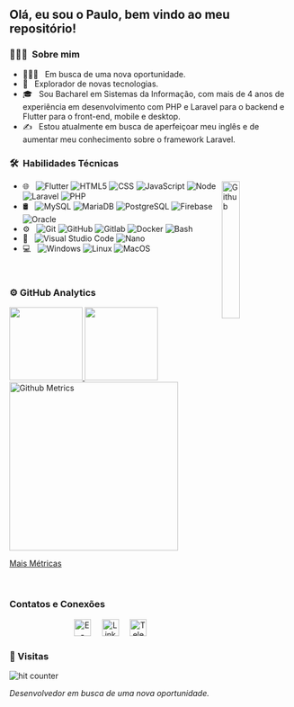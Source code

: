 <h2>Olá, eu sou o Paulo, bem vindo ao meu repositório!
<!--   <img src="https://media.giphy.com/media/12oufCB0MyZ1Go/giphy.gif" width="50"> -->
</h2>

<h3> 👨🏻‍💻 &nbsp;Sobre mim </h3>

- 👨🏻‍💻 &nbsp; Em busca de uma nova oportunidade.
- 🧭 &nbsp; Explorador de novas tecnologias.
- 🎓 &nbsp; Sou Bacharel em Sistemas da Informação, com mais de 4 anos de experiência em desenvolvimento com PHP e Laravel para o backend e Flutter para o front-end, mobile e desktop.
- ✍️ &nbsp; Estou atualmente em busca de aperfeiçoar meu inglês e de aumentar meu conhecimento sobre o framework Laravel.

<h3> 🛠 &nbsp;Habilidades Técnicas </h3>
<img width="25%" align="right" alt="Github" src="https://media.giphy.com/media/M9gbBd9nbDrOTu1Mqx/giphy.gif" />

- 🌐 &nbsp;
  ![Flutter](https://img.shields.io/badge/-Flutter-333333?style=flat&logo=flutter)
  ![HTML5](https://img.shields.io/badge/-HTML5-333333?style=flat&logo=HTML5)
  ![CSS](https://img.shields.io/badge/-CSS-333333?style=flat&logo=CSS3&logoColor=1572B6)
  ![JavaScript](https://img.shields.io/badge/-JavaScript-333333?style=flat&logo=javascript)
  ![Node](https://img.shields.io/badge/-Node-333333?style=flat&logo=typescript)
  ![Laravel](https://img.shields.io/badge/-Laravel-333333?style=flat&logo=laravel)
  ![PHP](https://img.shields.io/badge/-PHP-333333?style=flat&logo=php&logoColor=4bc425)
- 🛢 &nbsp;
  ![MySQL](https://img.shields.io/badge/-MySQL-333333?style=flat&logo=mysql)
  ![MariaDB](https://img.shields.io/badge/-MariaDB-333333?style=flat&logo=mariadb)
  ![PostgreSQL](https://img.shields.io/badge/-PostgreSQL-333333?style=flat&logo=postgresql)
  ![Firebase](https://img.shields.io/badge/-Firebase-333333?style=flat&logo=firebase)
  ![Oracle](https://img.shields.io/badge/-Oracle-333333?style=flat&logo=oracle)
- ⚙️ &nbsp;
  ![Git](https://img.shields.io/badge/-Git-333333?style=flat&logo=git)
  ![GitHub](https://img.shields.io/badge/-GitHub-333333?style=flat&logo=github)
  ![Gitlab](https://img.shields.io/badge/-Gitlab-333333?style=flat&logo=gitlab)
  ![Docker](https://img.shields.io/badge/-docker-333333?style=flat&logo=docker)
  ![Bash](https://img.shields.io/badge/-Terminal-333333?style=flat&logo=powershell)
- 🔧 &nbsp;
  ![Visual Studio Code](https://img.shields.io/badge/-Visual%20Studio%20Code-333333?style=flat&logo=visual-studio-code&logoColor=007ACC)
  ![Nano](https://img.shields.io/badge/-Nano-333333?style=flat&logo=nano&logoColor=007ACC)
- 💻 &nbsp;
  ![Windows](https://img.shields.io/badge/-Windows-333333?style=flat&logo=windows&logoColor=007ACC)
  ![Linux](https://img.shields.io/badge/-Linux-333333?style=flat&logo=linux&logoColor=007ACC)
  ![MacOS](https://img.shields.io/badge/-MacOS-333333?style=flat&logo=macos&logoColor=007ACC)

<br/>

<h3> ⚙️  GitHub Analytics </h3> 
  
<a href="https://github.com/paulowender">
  <img height="130em" src="https://github-readme-stats.vercel.app/api?username=paulowender&theme=react&show_icons=true" style"max-width: 100%;" />
  <img height="130em" src="https://github-readme-stats.vercel.app/api/top-langs/?username=paulowender&theme=react&layout=compact" style"max-width: 100%;" />
  <img height="300em" src="https://metrics.lecoq.io/paulowender" alt="Github Metrics" style"max-width: 100%;" />
</a>

<a href="https://metrics.lecoq.io/insights/paulowender" target="_blank"> Mais Métricas </a>

<!-- [![GitHub Streak](https://github-readme-streak-stats.herokuapp.com/?user=paulowender)](https://git.io/streak-stats) -->

<!--                                                                                        https://metrics.lecoq.io/insights/paulowender -->
<!-- [![trophy](https://github-profile-trophy.vercel.app/?username=paulowender&theme=dracula&column=3&margin-w=15&margin-h=15)](https://github.com/ryo-ma/github-profile-trophy) -->


<br/>

### Contatos e Conexões
<p align="center">
  <a href="mailto:opaulowender@gmail.com" target="_blank"><img src="https://cogumm.net/githubassets/my_svgs/gmail.svg" width="30px" alt="E-Mail"></a> &nbsp; &nbsp;
  <a href="https://www.linkedin.com/in/paulowender/" target="_blank"><img src="https://cogumm.net/githubassets/my_svgs/linkedin.svg" width="30px" alt="LinkedIn"></a> &nbsp; &nbsp;
<!--   <a href="https://instagram.com/cogumm" target="_blank"><img src="https://cogumm.net/githubassets/my_svgs/instagram.svg" width="30px" alt="Instagram"></a> &nbsp; &nbsp; -->
<!--   <a href="https://twitter.com/cogumm" target="_blank"><img src="https://cogumm.net/githubassets/my_svgs/twitter.svg" width="30px" alt="Twitter"></a> &nbsp; &nbsp; -->
  <a href="https://t.me/paulowender" target="_blank"><img src="https://cogumm.net/githubassets/my_svgs/telegram.svg" width="30px" alt="Telegram"></a> &nbsp; &nbsp;
<!--   <a href="https://discordapp.com/users/114420862161125378" target="_blank"><img src="https://cogumm.net/githubassets/my_svgs/discord.svg" width="30px" alt="Discord"></a> &nbsp; &nbsp; -->
</p>

<!-- ## Do you play ?
<a href="https://www.twitch.tv/xcogumm" target="_blank"><img src="https://cogumm.net/githubassets/svg/streaming/twitch.svg" style="vertical-align:top; margin:4px" alt="Twitch"></a>
<a href="http://steamcommunity.com/id/cogumm/" target="_blank"><img src="https://cogumm.net/githubassets/svg/social/steam.svg" style="vertical-align:top; margin:4px" alt="Steam"></a> -->

<h3>🧍 Visitas </h3>
  <img src="https://profile-counter.glitch.me/paulowender/count.svg" alt="hit counter" align="center">

<p>
    <em>
      Desenvolvedor em busca de uma nova oportunidade.
<!--         Software Engineer at <a href="http://cogumm.net">my home</a><br /> -->
    </em>
</p>
                                                        

<!--
**paulowender/paulowender** is a ✨ _special_ ✨ repository because its `README.md` (this file) appears on your GitHub profile.

Here are some ideas to get you started:

- 🔭 I’m currently working on ...
- 🌱 I’m currently learning ...
- 👯 I’m looking to collaborate on ...
- 🤔 I’m looking for help with ...
- 💬 Ask me about ...
- 📫 How to reach me: ...
- 😄 Pronouns: ...
- ⚡ Fun fact: ...
-->
